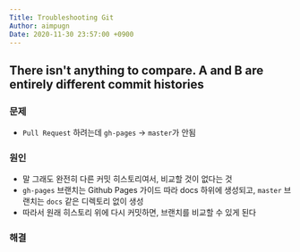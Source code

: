 ```yaml
---
Title: Troubleshooting Git
Author: aimpugn
Date: 2020-11-30 23:57:00 +0900
---
```


## There isn't anything to compare. A and B are entirely different commit histories

### 문제

- `Pull Request` 하려는데 `gh-pages` &#8594; `master`가 안됨

### 원인

- 말 그래도 완전히 다른 커밋 히스토리여서, 비교할 것이 없다는 것
- `gh-pages` 브랜치는 Github Pages 가이드 따라 docs 하위에 생성되고, `master` 브랜치는 `docs` 같은 디렉토리 없이 생성
- 따라서 원래 히스토리 위에 다시 커밋하면, 브랜치를 비교할 수 있게 된다

### 해결
